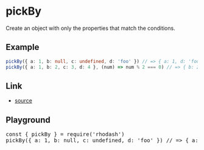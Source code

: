 <script setup>import RunKit from './components/RunKit.vue'</script>

# pickBy

Create an object with only the properties that match the conditions.

## Example

```ts
pickBy({ a: 1, b: null, c: undefined, d: 'foo' }) // => { a: 1, d: 'foo' }
pickBy({ a: 1, b: 2, c: 3, d: 4 }, (num) => num % 2 === 0) // => { b: 2, d: 4 }
```

## Link

- [source](https://github.com/KoichiKiyokawa/rhodash/blob/main/src/pickBy.ts)

## Playground

<RunKit>
<pre>
const { pickBy } = require('rhodash')
pickBy({ a: 1, b: null, c: undefined, d: 'foo' }) // => { a: 1, d: 'foo' }
</pre>
</RunKit>
